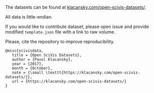 The datasets can be found at [klacansky.com/open-scivis-datasets/](https://klacansky.com/open-scivis-datasets/).

All data is little-endian.

If you would like to contribute dataset, please open issue and provide modified `template.json` file with a link to raw volume.

Please, cite the repository to improve reproducibility.

```
@misc{scivisdata,
   title = {Open SciVis Datasets},
   author = {Pavol Klacansky},
   year = {2017},
   month = {October},
   note = {\small \texttt{https://klacansky.com/open-scivis-datasets/}},
   url = {https://klacansky.com/open-scivis-datasets/}
}
```
